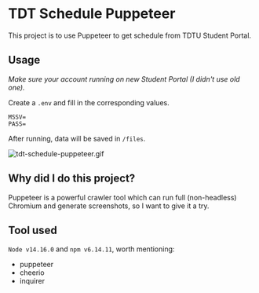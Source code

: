 # TDT Schedule Puppeteer
This project is to use Puppeteer to get schedule from TDTU Student Portal.

## Usage
*Make sure your account running on new Student Portal (I didn't use old one).*

Create a ```.env``` and fill in the corresponding values.
```
MSSV=
PASS=
```

After running, data will be saved in ```/files```.

![tdt-schedule-puppeteer.gif](https://user-images.githubusercontent.com/61509318/134711598-de9ff964-0e43-4279-a9c7-f56945a7148b.gif)

## Why did I do this project?
Puppeteer is a powerful crawler tool which can run full (non-headless) Chromium and generate screenshots, so I want to give it a try.

## Tool used
```Node v14.16.0``` and ```npm v6.14.11```, worth mentioning:
- puppeteer
- cheerio
- inquirer
